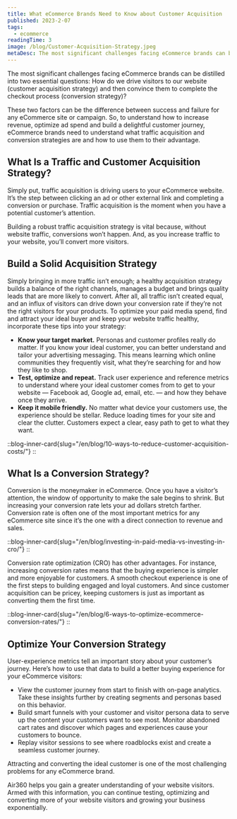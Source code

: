 ```yaml
---
title: What eCommerce Brands Need to Know about Customer Acquisition
published: 2023-2-07
tags: 
  - ecommerce
readingTime: 3
image: /blog/Customer-Acquisition-Strategy.jpeg
metaDesc: The most significant challenges facing eCommerce brands can be distilled into two essential questions  How do we drive visitors to our website (customer acquisition strategy) and then convince them to complete the checkout process (conversion strategy)?
---
```


The most significant challenges facing eCommerce brands can be distilled into two essential questions: How do we drive visitors to our website (customer acquisition strategy) and then convince them to complete the checkout process (conversion strategy)?

These two factors can be the difference between success and failure for any eCommerce site or campaign. So, to understand how to increase revenue, optimize ad spend and build a delightful customer journey, eCommerce brands need to understand what traffic acquisition and conversion strategies are and how to use them to their advantage.

## What Is a Traffic and Customer Acquisition Strategy?
Simply put, traffic acquisition is driving users to your eCommerce website. It’s the step between clicking an ad or other external link and completing a conversion or purchase. Traffic acquisition is the moment when you have a potential customer’s attention.

Building a robust traffic acquisition strategy is vital because, without website traffic, conversions won’t happen. And, as you increase traffic to your website, you’ll convert more visitors.

## Build a Solid Acquisition Strategy
Simply bringing in more traffic isn’t enough; a healthy acquisition strategy builds a balance of the right channels, manages a budget and brings quality leads that are more likely to convert. After all, all traffic isn’t created equal, and an influx of visitors can drive down your conversion rate if they’re not the right visitors for your products. To optimize your paid media spend, find and attract your ideal buyer and keep your website traffic healthy, incorporate these tips into your strategy:

- **Know your target market.** Personas and customer profiles really do matter. If you know your ideal customer, you can better understand and tailor your advertising messaging. This means learning which online communities they frequently visit, what they’re searching for and how they like to shop.
- **Test, optimize and repeat.** Track user experience and reference metrics to understand where your ideal customer comes from to get to your website — Facebook ad, Google ad, email, etc. — and how they behave once they arrive.
- **Keep it mobile friendly.** No matter what device your customers use, the experience should be stellar. Reduce loading times for your site and clear the clutter. Customers expect a clear, easy path to get to what they want.

::blog-inner-card{slug="/en/blog/10-ways-to-reduce-customer-acquisition-costs/"}
::

## What Is a Conversion Strategy?
Conversion is the moneymaker in eCommerce. Once you have a visitor’s attention, the window of opportunity to make the sale begins to shrink. But increasing your conversion rate lets your ad dollars stretch farther. Conversion rate is often one of the most important metrics for any eCommerce site since it’s the one with a direct connection to revenue and sales.

::blog-inner-card{slug="/en/blog/investing-in-paid-media-vs-investing-in-cro/"}
::

Conversion rate optimization (CRO) has other advantages. For instance, increasing conversion rates means that the buying experience is simpler and more enjoyable for customers. A smooth checkout experience is one of the first steps to building engaged and loyal customers. And since customer acquisition can be pricey, keeping customers is just as important as converting them the first time.

::blog-inner-card{slug="/en/blog/6-ways-to-optimize-ecommerce-conversion-rates/"}
::

## Optimize Your Conversion Strategy
User-experience metrics tell an important story about your customer’s journey. Here’s how to use that data to build a better buying experience for your eCommerce visitors:

- View the customer journey from start to finish with on-page analytics. Take these insights further by creating segments and personas based on this behavior.
- Build smart funnels with your customer and visitor persona data to serve up the content your customers want to see most.
Monitor abandoned cart rates and discover which pages and experiences cause your customers to bounce.
- Replay visitor sessions to see where roadblocks exist and create a seamless customer journey.

Attracting and converting the ideal customer is one of the most challenging problems for any eCommerce brand. 

Air360 helps you gain a greater understanding of your website visitors. Armed with this information, you can continue testing, optimizing and converting more of your website visitors and growing your business exponentially.

